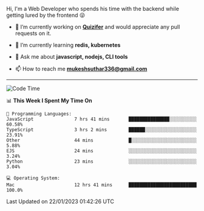 Hi, I'm a Web Developer who spends his time with the backend while getting lured by the frontend 😜

- 🔭 I’m currently working on **[Quizifer](https://github.com/SutharMukesh/Quizifer/)** and would appreciate any pull requests on it.

- 🌱 I’m currently learning **redis, kubernetes**

- 💬 Ask me about **javascript, nodejs, CLI tools**

- 📫 How to reach me **mukeshsuthar336@gmail.com**

---
<!--START_SECTION:waka-->
![Code Time](http://img.shields.io/badge/Code%20Time-2%2C091%20hrs%2049%20mins-blue)

📊 **This Week I Spent My Time On** 

```text
💬 Programming Languages: 
JavaScript               7 hrs 41 mins       ███████████████░░░░░░░░░░   60.58% 
TypeScript               3 hrs 2 mins        ██████░░░░░░░░░░░░░░░░░░░   23.91% 
Other                    44 mins             █░░░░░░░░░░░░░░░░░░░░░░░░   5.88% 
EJS                      24 mins             ░░░░░░░░░░░░░░░░░░░░░░░░░   3.24% 
Python                   23 mins             ░░░░░░░░░░░░░░░░░░░░░░░░░   3.04%

💻 Operating System: 
Mac                      12 hrs 41 mins      █████████████████████████   100.0%

```


 Last Updated on 22/01/2023 01:42:26 UTC
<!--END_SECTION:waka-->
